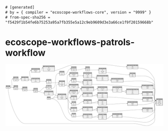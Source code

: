 ```
# [generated]
# by = { compiler = "ecoscope-workflows-core", version = "9999" }
# from-spec-sha256 = "f5429f1b54fe6b75253a95a7fb355e5a12c9eb9609d3e3a66ce1f9f20159668b"

```
# ecoscope-workflows-patrols-workflow

![](graph.png)
